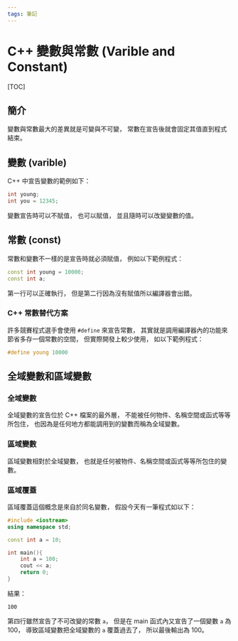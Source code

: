 ```yaml
---
tags: 筆記
---
```


# C++ 變數與常數 (Varible and Constant)

[TOC]

## 簡介

變數與常數最大的差異就是可變與不可變，
常數在宣告後就會固定其值直到程式結束。  

## 變數 (varible)

C++ 中宣告變數的範例如下：

```cpp
int young;
int you = 12345;
```

變數宣告時可以不賦值，
也可以賦值，
並且隨時可以改變變數的值。  

## 常數 (const)

常數和變數不一樣的是宣告時就必須賦值，
例如以下範例程式：  

```cpp
const int young = 10000;
const int a;
```

第一行可以正確執行，
但是第二行因為沒有賦值所以編譯器會出錯。  

### C++ 常數替代方案

許多競賽程式選手會使用 `#define` 來宣告常數，
其實就是調用編譯器內的功能來節省多存一個常數的空間，
但實際開發上較少使用，
如以下範例程式：  

```cpp
#define young 10000
```

## 全域變數和區域變數

### 全域變數

全域變數的宣告位於 C++ 檔案的最外層，
不能被任何物件、名稱空間或函式等等所包住，
也因為是任何地方都能調用到的變數而稱為全域變數。  

### 區域變數

區域變數相對於全域變數，
也就是任何被物件、名稱空間或函式等等所包住的變數。  

### 區域覆蓋

區域覆蓋這個概念是來自於同名變數，
假設今天有一筆程式如以下：  

```cpp
#include <iostream>
using namespace std;

const int a = 10;

int main(){
    int a = 100;
    cout << a;
    return 0;
}
```

結果：  

`100`

第四行雖然宣告了不可改變的常數 `a`，
但是在 main 函式內又宣告了一個變數 `a` 為 100，
導致區域變數把全域變數的 `a` 覆蓋過去了，
所以最後輸出為 100。  